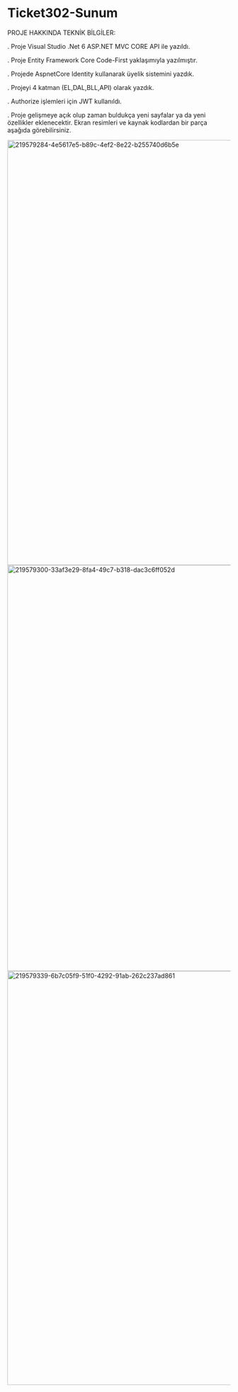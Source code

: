 # Ticket302-Sunum

PROJE HAKKINDA TEKNİK BİLGİLER:

. Proje Visual Studio .Net 6 ASP.NET MVC CORE API ile yazıldı. 

. Proje Entity Framework Core Code-First yaklaşımıyla yazılmıştır. 

. Projede AspnetCore Identity kullanarak üyelik sistemini yazdık.

. Projeyi 4 katman (EL,DAL,BLL,API) olarak yazdık.

. Authorize işlemleri için JWT kullanıldı.

. Proje gelişmeye açık olup zaman buldukça yeni sayfalar ya da yeni özellikler eklenecektir. Ekran resimleri ve kaynak kodlardan bir parça aşağıda görebilirsiniz.

<img width="960" alt="219579284-4e5617e5-b89c-4ef2-8e22-b255740d6b5e" src="https://user-images.githubusercontent.com/120451838/222371286-1157a5e2-bd89-4976-82d8-01a635556724.png">
<img width="917" alt="219579300-33af3e29-8fa4-49c7-b318-dac3c6ff052d" src="https://user-images.githubusercontent.com/120451838/222371294-1083b652-27ea-47b3-b8a9-f9a6786daf4d.png">
<img width="935" alt="219579339-6b7c05f9-51f0-4292-91ab-262c237ad861" src="https://user-images.githubusercontent.com/120451838/222371300-8892f4bc-9697-4098-9e30-287669654c4a.png">
